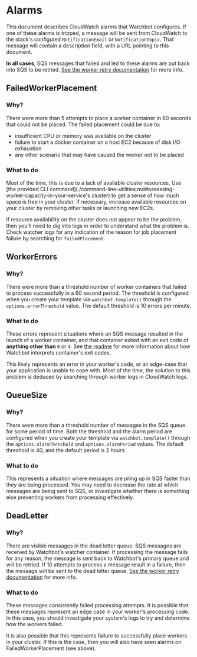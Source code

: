 # Alarms

This document describes CloudWatch alarms that Watchbot configures. If one of these alarms is tripped, a message will be sent from CloudWatch to the stack's configured `NotificationEmail` or `NotificationTopic`. That message will contain a description field, with a URL pointing to this document.

**In all cases**, SQS messages that failed and led to these alarms are put back into SQS to be retried. [See the worker retry documentation](./worker-retry-cycle.md) for more info.

## FailedWorkerPlacement

### Why?

There were more than 5 attempts to place a worker container in 60 seconds that could not be placed. The failed placement could be due to:

- insufficient CPU or memory was available on the cluster
- failure to start a docker container on a host EC2 because of disk I/O exhaustion
- any other scenario that may have caused the worker not to be placed

### What to do

Most of the time, this is due to a lack of available cluster resources. Use [the provided CLI command](./command-line-utilities.md#assessing-worker-capacity-in-your-service's cluster) to get a sense of how much space is free in your cluster. If necessary, increase available resources on your cluster by removing other tasks or launching new EC2s.

If resource availability on the cluster does not appear to be the problem, then you'll need to dig into logs in order to understand what the problem is. Check watcher logs for any indication of the reason for job placement failure by searching for `failedPlacement`.

## WorkerErrors

### Why?

There were more than a threshold number of worker containers that failed to process successfully in a 60 second period. The threshold is configured when you create your template via `watchbot.template()` through the `options.errorThreshold` value. The default threshold is 10 errors per minute.

### What to do

These errors represent situations where an SQS message resulted in the launch of a worker container, and that container exited with an exit code of **anything other than** `0` or `4`. See [the readme](./worker-runtime-details.md#worker-completion) for more information about how Watchbot interprets container's exit codes.

This likely represents an error in your worker's code, or an edge-case that your application is unable to cope with. Most of the time, the solution to this problem is deduced by searching through worker logs in CloudWatch logs.

##  QueueSize

### Why?

There were more than a threshold number of messages in the SQS queue for some period of time. Both the threshold and the alarm period are configured when you create your template via `watchbot.template()` through the `options.alarmThreshold` and `options.alarmPeriod` values. The default threshold is 40, and the default period is 2 hours.

### What to do

This represents a situation where messages are piling up in SQS faster than they are being processed. You may need to decrease the rate at which messages are being sent to SQS, or investigate whether there is something else preventing workers from processing effectively.

## DeadLetter

### Why?

There are visible messages in the dead letter queue. SQS messages are received by Watchbot's watcher container. If processing the message fails for any reason, the message is sent back to Watchbot's primary queue and will be retried. If 10 attempts to process a message result in a failure, then the message will be sent to the dead letter queue. [See the worker retry documentation](./worker-retry-cycle.md) for more info.

### What to do

These messages consistently failed processing attempts. It is possible that these messages represent an edge case in your worker's processing code. In this case, you should investigate your system's logs to try and determine how the workers failed.

It is also possible that this represents failure to successfully place workers in your cluster. If this is the case, then you will also have seen alarms on FailedWorkerPlacement (see above).


